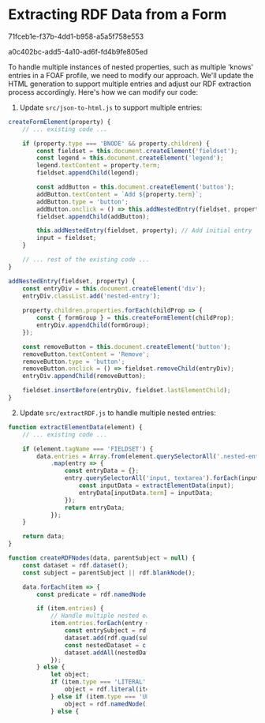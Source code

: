 # Extracting RDF Data from a Form

71fceb1e-f37b-4dd1-b958-a5a5f758e553

a0c402bc-add5-4a10-ad6f-fd4b9fe805ed

 To handle multiple instances of nested properties, such as multiple 'knows' entries in a FOAF profile, we need to modify our approach. We'll update the HTML generation to support multiple entries and adjust our RDF extraction process accordingly. Here's how we can modify our code:

1. Update `src/json-to-html.js` to support multiple entries:

```javascript
createFormElement(property) {
    // ... existing code ...

    if (property.type === 'BNODE' && property.children) {
        const fieldset = this.document.createElement('fieldset');
        const legend = this.document.createElement('legend');
        legend.textContent = property.term;
        fieldset.appendChild(legend);

        const addButton = this.document.createElement('button');
        addButton.textContent = `Add ${property.term}`;
        addButton.type = 'button';
        addButton.onclick = () => this.addNestedEntry(fieldset, property);
        fieldset.appendChild(addButton);

        this.addNestedEntry(fieldset, property); // Add initial entry
        input = fieldset;
    }

    // ... rest of the existing code ...
}

addNestedEntry(fieldset, property) {
    const entryDiv = this.document.createElement('div');
    entryDiv.classList.add('nested-entry');
    
    property.children.properties.forEach(childProp => {
        const { formGroup } = this.createFormElement(childProp);
        entryDiv.appendChild(formGroup);
    });

    const removeButton = this.document.createElement('button');
    removeButton.textContent = 'Remove';
    removeButton.type = 'button';
    removeButton.onclick = () => fieldset.removeChild(entryDiv);
    entryDiv.appendChild(removeButton);

    fieldset.insertBefore(entryDiv, fieldset.lastElementChild);
}
```

2. Update `src/extractRDF.js` to handle multiple nested entries:

```javascript
function extractElementData(element) {
    // ... existing code ...

    if (element.tagName === 'FIELDSET') {
        data.entries = Array.from(element.querySelectorAll('.nested-entry'))
            .map(entry => {
                const entryData = {};
                entry.querySelectorAll('input, textarea').forEach(input => {
                    const inputData = extractElementData(input);
                    entryData[inputData.term] = inputData;
                });
                return entryData;
            });
    }

    return data;
}

function createRDFNodes(data, parentSubject = null) {
    const dataset = rdf.dataset();
    const subject = parentSubject || rdf.blankNode();

    data.forEach(item => {
        const predicate = rdf.namedNode(item.namespace + item.term);

        if (item.entries) {
            // Handle multiple nested entries
            item.entries.forEach(entry => {
                const entrySubject = rdf.blankNode();
                dataset.add(rdf.quad(subject, predicate, entrySubject));
                const nestedDataset = createRDFNodes(Object.values(entry), entrySubject);
                dataset.addAll(nestedDataset);
            });
        } else {
            let object;
            if (item.type === 'LITERAL') {
                object = rdf.literal(item.value);
            } else if (item.type === 'URI') {
                object = rdf.namedNode(item.value);
            } else {
                object = rdf.blankNode();
            }
            dataset.add(rdf.quad(subject, predicate, object));
        }
    });

    return dataset;
}
```

3. Add some CSS to `src/test-data/styles.css` for better nested entry styling:

```css
.nested-entry {
    border: 1px solid #ddd;
    padding: 10px;
    margin-bottom: 10px;
    border-radius: 4px;
}

fieldset button {
    margin-top: 10px;
}
```

These changes allow for multiple instances of nested properties:

1. In the HTML form, users can now add multiple entries for nested properties like 'knows'.
2. Each nested entry can be removed individually.
3. The RDF extraction process now handles these multiple entries, creating separate blank nodes for each.

This approach maintains the flexibility of the original form while allowing for more complex data structures with multiple nested entries.

Q1: How can we handle deeply nested properties (e.g., a 'knows' property that itself has nested properties)?
Q2: What modifications would be needed to support ordering of multiple nested entries in the RDF output?
Q3: How can we implement a preview feature that shows the generated RDF as the user fills out the form?

---

* **dataDir** : src/applications/claude-json-converter/data
* **rootDir** : claude-json-converter
* **applicationRootDir** : claude-json-converter
* **tags** : p10.p20.p30.p40.p50
* **done** : false
* **meta** : {
  "conv_uuid": "71fceb1e-f37b-4dd1-b958-a5a5f758e553",
  "conv_name": "Extracting RDF Data from a Form",
  "updated_at": "2024-09-25T20:09:58.659787Z"
}
* **filepath** : /home/danny/github-danny/hyperdata/docs/chat-archives/md/71fc/2024-09-25_a0c.md